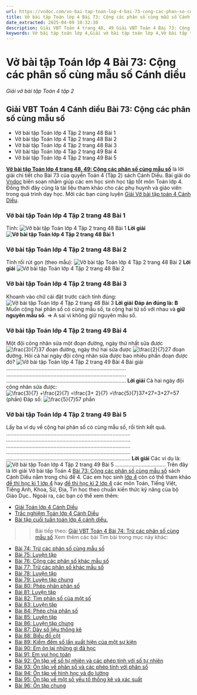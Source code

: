 ```yaml
---
url: https://vndoc.com/vo-bai-tap-toan-lop-4-bai-73-cong-cac-phan-so-cung-mau-so-canh-dieu-318104
title: Vở bài tập Toán lớp 4 Bài 73: Cộng các phân số cùng mẫu số Cánh diều - Giải vở bài tập Toán 4 tập 2 - VnDoc.com
date_extracted: 2025-04-09 10:32:30
description: Giải VBT Toán 4 trang 48, 49 Giải VBT Toán 4 Bài 73: Cộng các phân số cùng mẫu số Cánh diều là tài liệu giúp các em ôn tập lại hệ thống các bài tập rèn luyện kỹ năng giải bài tập Toán lớp 4.
keywords: Vở bài tập toán lớp 4,Giải vở bài tập toán lớp 4,Vở bài tập toán lớp 4 tập 2,Giải VBT Toán 4 trang 48 cánh diều,Giải vở bài tập Toán 4 Bài 73,Giải VBT Toán 4 Bài 73 Cộng các phân số cùng mẫu số Cánh diều,Cộng các phân số cùng mẫu số trang 48 cánh diều,vở bài tập toán 4 cánh diều,giải vở bài tập toán lớp 4 cánh diều,Giải vở bài tập Toán 4 tập 2 trang 49,giải vở bài tập toán lớp 4 tập 2,Hướng dẫn giải bài tập Toán lớp 4,giải bài tập SBT toán lớp 4,VBT Toán 4 CD
---
```


# Vở bài tập Toán lớp 4 Bài 73: Cộng các phân số cùng mẫu số Cánh diều
 _Giải vở bài tập Toán 4 tập 2_
## **Giải VBT Toán 4 Cánh diều Bài 73: Cộng các phân số cùng mẫu số**
  * Vở bài tập Toán lớp 4 Tập 2 trang 48 Bài 1
  * Vở bài tập Toán lớp 4 Tập 2 trang 48 Bài 2
  * Vở bài tập Toán lớp 4 Tập 2 trang 48 Bài 3
  * Vở bài tập Toán lớp 4 Tập 2 trang 49 Bài 4
  * Vở bài tập Toán lớp 4 Tập 2 trang 49 Bài 5

[**Vở bài tập Toán lớp 4 trang 48, 49: Cộng các phân số cùng mẫu số**](<https://vndoc.com/vo-bai-tap-toan-lop-4-bai-73-cong-cac-phan-so-cung-mau-so-canh-dieu-318104>) là lời giải chi tiết cho Bài 73 của quyển Toán 4 \(Tập 2\)  sách Cánh Diều. Bài giải do [Vndoc](<https://vndoc.com/>) biên soạn nhằm giúp các em học sinh học tập tốt môn Toán lớp 4. Đồng thời đây cũng là tài liệu tham khảo cho các phụ huynh và giáo viên trong quá trình dạy học. Mời các bạn cùng luyện [Giải Vở bài tập toán 4 Cánh Diều](<https://vndoc.com/vo-bai-tap-toan-lop-4-canh-dieu>).
### **Vở bài tập Toán lớp 4 Tập 2 trang 48 Bài 1**
Tính:
![Vở bài tập Toán lớp 4 Tập 2 trang 48 Bài 1](https://i.vdoc.vn/data/image/2024/04/08/giai-vo-bai-tap-toan-4-canh-dieu-bai-73-1.jpg)
**Lời giải**
**![Vở bài tập Toán lớp 4 Tập 2 trang 48 Bài 1](https://i.vdoc.vn/data/image/2024/04/08/giai-vo-bai-tap-toan-4-canh-dieu-bai-73-2.jpg)**
### **Vở bài tập Toán lớp 4 Tập 2 trang 48 Bài 2**
Tính rồi rút gọn \(theo mẫu\):
![Vở bài tập Toán lớp 4 Tập 2 trang 48 Bài 2](https://i.vdoc.vn/data/image/2024/04/08/giai-vo-bai-tap-toan-4-canh-dieu-bai-73-3.jpg)
**Lời giải**
![Vở bài tập Toán lớp 4 Tập 2 trang 48 Bài 2](https://i.vdoc.vn/data/image/2024/04/08/giai-vo-bai-tap-toan-4-canh-dieu-bai-73-4.jpg)
### **Vở bài tập Toán lớp 4 Tập 2 trang 48 Bài 3**
Khoanh vào chữ cái đặt trước cách tính đúng:
![Vở bài tập Toán lớp 4 Tập 2 trang 48 Bài 3](https://i.vdoc.vn/data/image/2024/04/08/giai-vo-bai-tap-toan-4-canh-dieu-bai-73-5.jpg)
**Lời giải**
**Đáp án đúng là: B**
Muốn cộng hai phân số có cùng mẫu số, ta cộng hai tử số với nhau và **giữ nguyên mẫu số**.
=> A sai vì không giữ nguyên mẫu số.
### **Vở bài tập Toán lớp 4 Tập 2 trang 49 Bài 4**
Một đội công nhân sửa một đoạn đường, ngày thứ nhất sửa được ![\\frac{3}{7}](https://i.vdoc.vn/data/image/blank.png)37 đoạn đường, ngày thứ hai sửa được ![\\frac{2}{7}](https://i.vdoc.vn/data/image/blank.png)27 đoạn đường. Hỏi cả hai ngày đội công nhân sửa được bao nhiêu phần đoạn được đó?
![Vở bài tập Toán lớp 4 Tập 2 trang 49 Bài 4](https://i.vdoc.vn/data/image/2024/04/08/giai-vo-bai-tap-toan-4-canh-dieu-bai-73-6.jpg)
Bài giải
.................................................................................
.................................................................................
.................................................................................
**Lời giải**
Cả hai ngày đội công nhân sửa được:
![\\frac{3}{7} +\\frac{2}{7} =\\frac{3+ 2}{7} =\\frac{5}{7}](https://i.vdoc.vn/data/image/blank.png)37+27=3+27=57 \(phần\)
Đáp số: ![\\frac{5}{7}](https://i.vdoc.vn/data/image/blank.png)57 phần
### **Vở bài tập Toán lớp 4 Tập 2 trang 49 Bài 5**
Lấy ba ví dụ về cộng hai phân số có cùng mẫu số, rồi tính kết quả.
....................................................................................
....................................................................................
....................................................................................
....................................................................................
....................................................................................
**Lời giải**
Các ví dụ là:
![Vở bài tập Toán lớp 4 Tập 2 trang 49 Bài 5](https://i.vdoc.vn/data/image/2024/04/08/giai-vo-bai-tap-toan-4-canh-dieu-bai-73-7.jpg)
..................................
Trên đây là lời giải Vở bài tập Toán 4 [Bài 73: Cộng các phân số cùng mẫu số](<https://vndoc.com/vo-bai-tap-toan-lop-4-bai-73-cong-cac-phan-so-cung-mau-so-canh-dieu-318104>) sách Cánh Diều nằm trong chủ đề 4. Các em học sinh [lớp 4](<https://vndoc.com/tai-lieu-hoc-tap-lop4>) còn có thể tham khảo [đề thi học kì 1 lớp 4](<https://vndoc.com/de-thi-hoc-ki-1-lop4>) hay [đề thi học kì 2 lớp 4](<https://vndoc.com/de-thi-hoc-ki-2-lop4>) các môn Toán, Tiếng Việt, Tiếng Anh, Khoa, Sử, Địa, Tin học theo chuẩn kiến thức kỹ năng của bộ Giáo Dục.. Ngoài ra, các bạn có thể xem thêm:
  * [Giải Toán lớp 4 Cánh Diều](<https://vndoc.com/toan-lop-4-canh-dieu>)
  * [Trắc nghiệm Toán lớp 4 Cánh Diều](<https://vndoc.com/trac-nghiem-toan-lop-4-canh-dieu>)
  * [Bài tập cuối tuần toán lớp 4 cánh diều.](<https://vndoc.com/bai-tap-cuoi-tuan-toan-lop-4-canh-dieu>)

>> Bài tiếp theo: [Giải VBT Toán 4 Bài 74: Trừ các phân số cùng mẫu số](<https://vndoc.com/vo-bai-tap-toan-lop-4-bai-74-tru-cac-phan-so-cung-mau-so-canh-dieu-318110>)
Xem thêm các bài Tìm bài trong mục này khác:
  * [Bài 74: Trừ các phân số cùng mẫu số](</vo-bai-tap-toan-lop-4-bai-74-tru-cac-phan-so-cung-mau-so-canh-dieu-318110>)
  * [Bài 75: Luyện tập](</vo-bai-tap-toan-lop-4-bai-75-luyen-tap-canh-dieu-318247>)
  * [Bài 76: Cộng các phân số khác mẫu số](</vo-bai-tap-toan-lop-4-bai-76-cong-cac-phan-so-khac-mau-so-canh-dieu-318249>)
  * [Bài 77: Trừ các phân số khác mẫu số](</vo-bai-tap-toan-lop-4-bai-77-tru-cac-phan-so-khac-mau-so-canh-dieu-318262>)
  * [Bài 78: Luyện tập](</vo-bai-tap-toan-lop-4-bai-78-luyen-tap-canh-dieu-318269>)
  * [Bài 79: Luyện tập chung](</vo-bai-tap-toan-lop-4-bai-79-luyen-tap-chung-canh-dieu-318271>)
  * [Bài 80: Phép nhân phân số](</vo-bai-tap-toan-lop-4-bai-80-phep-nhan-phan-so-canh-dieu-318272>)
  * [Bài 81: Luyện tập](</vo-bai-tap-toan-lop-4-bai-81-luyen-tap-canh-dieu-318273>)
  * [Bài 82: Tìm phân số của một số](</vo-bai-tap-toan-lop-4-bai-82-tim-phan-so-cua-mot-so-canh-dieu-318313>)
  * [Bài 83: Luyện tập](</vo-bai-tap-toan-lop-4-bai-83-luyen-tap-canh-dieu-318314>)
  * [Bài 84: Phép chia phân số](</vo-bai-tap-toan-lop-4-bai-84-phep-chia-phan-so-canh-dieu-318316>)
  * [Bài 85: Luyện tập](</vo-bai-tap-toan-lop-4-bai-85-luyen-tap-canh-dieu-318317>)
  * [Bài 86: Luyện tập chung](</vo-bai-tap-toan-lop-4-bai-86-luyen-tap-chung-canh-dieu-318319>)
  * [Bài 87: Dãy số liệu thống kê](</vo-bai-tap-toan-lop-4-bai-87-day-so-lieu-thong-ke-canh-dieu-318321>)
  * [Bài 88: Biểu đồ cột](</vo-bai-tap-toan-lop-4-bai-88-bieu-do-cot-canh-dieu-318329>)
  * [Bài 89: Kiểm đếm số lần xuất hiện của một sự kiện](</vo-bai-tap-toan-lop-4-bai-89-kiem-dem-so-lan-xuat-hien-cua-mot-su-kien-canh-dieu-318333>)
  * [Bài 90: Em ôn lại những gì đã học](</vo-bai-tap-toan-lop-4-bai-90-em-on-lai-nhung-gi-da-hoc-canh-dieu-318335>)
  * [Bài 91: Em vui học toán](</vo-bai-tap-toan-lop-4-bai-91-em-vui-hoc-toan-canh-dieu-318370>)
  * [Bài 92: Ôn tập về số tự nhiên và các phép tính với số tự nhiên](</vo-bai-tap-toan-lop-4-bai-92-on-tap-ve-so-tu-nhien-va-cac-phep-tinh-voi-so-tu-nhien-canh-dieu-318371>)
  * [Bài 93: Ôn tập về phân số và các phép tính với phân số](</vo-bai-tap-toan-lop-4-bai-93-on-tap-ve-phan-so-va-cac-phep-tinh-voi-phan-so-canh-dieu-318384>)
  * [Bài 94: Ôn tập về hình học và đo lường](</vo-bai-tap-toan-lop-4-bai-94-on-tap-ve-hinh-hoc-va-do-luong-canh-dieu-318386>)
  * [Bài 95: Ôn tập về một số yếu tố thống kê và xác suất](</vo-bai-tap-toan-lop-4-bai-95-on-tap-ve-mot-so-yeu-to-thong-ke-va-xac-suat-canh-dieu-318391>)
  * [Bài 96: Ôn tập chung](</vo-bai-tap-toan-lop-4-bai-96-on-tap-chung-canh-dieu-318393>)

